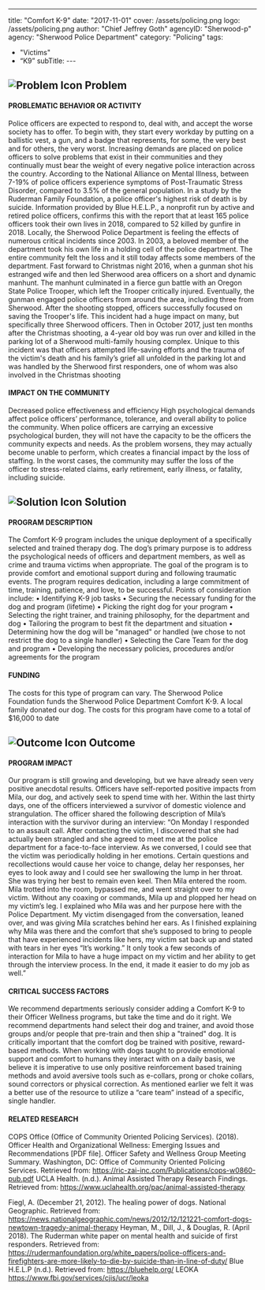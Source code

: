 ---
title: "Comfort K-9"
date: "2017-11-01"
cover: /assets/policing.png
logo: /assets/policing.png
author: "Chief Jeffrey Goth"
agencyID: "Sherwood-p"
agency: "Sherwood Police Department"
category: "Policing"
tags:
  - "Victims"
  - “K9”
subTitle: ---
## ![Problem Icon](https://github.com/google/material-design-icons/raw/master/alert/1x_web/ic_error_outline_black_48dp.png "Problem") Problem
#### PROBLEMATIC BEHAVIOR OR ACTIVITY
Police officers are expected to respond to, deal with, and accept the worse society has to offer. To begin with, they start every workday by putting on a ballistic vest, a gun, and a badge that represents, for some, the very best and for others, the very worst. Increasing demands are placed on police officers to solve problems that exist in their communities and they continually must bear the weight of every negative police interaction across the country.
According to the National Alliance on Mental Illness, between 7-19% of police officers experience symptoms of Post-Traumatic Stress Disorder, compared to 3.5% of the general population. In a study by the Ruderman Family Foundation, a police officer's highest risk of death is by suicide. Information provided by Blue H.E.L.P., a nonprofit run by active and retired police officers, confirms this with the report that at least 165 police officers took their own lives in 2018, compared to 52 killed by gunfire in 2018.
Locally, the Sherwood Police Department is feeling the effects of numerous critical incidents since 2003. In 2003, a beloved member of the department took his own life in a holding cell of the police department. The entire community felt the loss and it still today affects some members of the department.
Fast forward to Christmas night 2016, when a gunman shot his estranged wife and then led Sherwood area officers on a short and dynamic manhunt. The manhunt culminated in a fierce gun battle with an Oregon State Police Trooper, which left the Trooper critically injured. Eventually, the gunman engaged police officers from around the area, including three from Sherwood. After the shooting stopped, officers successfully focused on saving the Trooper's life. This incident had a huge impact on many, but specifically three Sherwood officers.
Then in October 2017, just ten months after the Christmas shooting, a 4-year old boy was run over and killed in the parking lot of a Sherwood multi-family housing complex. Unique to this incident was that officers attempted life-saving efforts and the trauma of the victim's death and his family’s grief all unfolded in the parking lot and was handled by the Sherwood first responders, one of whom was also involved in the Christmas shooting
#### IMPACT ON THE COMMUNITY
Decreased police effectiveness and efficiency 
High psychological demands affect police officers’ performance, tolerance, and overall ability to police the community. When police officers are carrying an excessive psychological burden, they will not have the capacity to be the officers the community expects and needs. As the problem worsens, they may actually become unable to perform, which creates a financial impact by the loss of staffing. In the worst cases, the community may suffer the loss of the officer to stress-related claims, early retirement, early illness, or fatality, including suicide.
## ![Solution Icon](https://github.com/google/material-design-icons/raw/master/action/1x_web/ic_lightbulb_outline_black_48dp.png "Solution") Solution
#### PROGRAM DESCRIPTION
The Comfort K-9 program includes the unique deployment of a specifically selected and trained therapy dog. The dog’s primary purpose is to address the psychological needs of officers and department members, as well as crime and trauma victims when appropriate. The goal of the program is to provide comfort and emotional support during and following traumatic events.
The program requires dedication, including a large commitment of time, training, patience, and love, to be successful. Points of consideration include:
•	Identifying K-9 job tasks
•	Securing the necessary funding for the dog and program (lifetime) 
•	Picking the right dog for your program 
•	Selecting the right trainer, and training philosophy, for the department and dog 
•	Tailoring the program to best fit the department and situation
•	Determining how the dog will be "managed" or handled (we chose to not restrict the dog to a single handler)
•	Selecting the Care Team for the dog and program 
•	Developing the necessary policies, procedures and/or agreements for the program
#### FUNDING
The costs for this type of program can vary. The Sherwood Police Foundation funds the Sherwood Police Department Comfort K-9. A local family donated our dog. The costs for this program have come to a total of $16,000 to date
## ![Outcome Icon](https://github.com/google/material-design-icons/raw/master/action/1x_web/ic_view_list_black_48dp.png "Outcome") Outcome
#### PROGRAM IMPACT
Our program is still growing and developing, but we have already seen very positive anecdotal results. Officers have self-reported positive impacts from Mila, our dog, and actively seek to spend time with her.
Within the last thirty days, one of the officers interviewed a survivor of domestic violence and strangulation. The officer shared the following description of Mila’s interaction with the survivor during an interview:
“On Monday I responded to an assault call. After contacting the victim, I discovered that she had actually been strangled and she agreed to meet me at the police department for a face-to-face interview.
As we conversed, I could see that the victim was periodically holding in her emotions. Certain questions and recollections would cause her voice to change, delay her responses, her eyes to look away and I could see her swallowing the lump in her throat. She was trying her best to remain even keel.
Then Mila entered the room. Mila trotted into the room, bypassed me, and went straight over to my victim. Without any coaxing or commands, Mila up and plopped her head on my victim’s leg.
I explained who Mila was and her purpose here with the Police Department. My victim disengaged from the conversation, leaned over, and was giving Mila scratches behind her ears. As I finished explaining why Mila was there and the comfort that she’s supposed to bring to people that have experienced incidents like hers, my victim sat back up and stated with tears in her eyes “It’s working.”
It only took a few seconds of interaction for Mila to have a huge impact on my victim and her ability to get through the interview process. In the end, it made it easier to do my job as well.”
#### CRITICAL SUCCESS FACTORS
We recommend departments seriously consider adding a Comfort K-9 to their Officer Wellness programs, but take the time and do it right. We recommend departments hand select their dog and trainer, and avoid those groups and/or people that pre-train and then ship a "trained" dog. 
It is critically important that the comfort dog be trained with positive, reward-based methods. When working with dogs taught to provide emotional support and comfort to humans they interact with on a daily basis, we believe it is imperative to use only positive reinforcement based training methods and avoid aversive tools such as e-collars, prong or choke collars, sound correctors or physical correction.
As mentioned earlier we felt it was a better use of the resource to utilize a “care team” instead of a specific, single handler.
#### RELATED RESEARCH
COPS Office (Office of Community Oriented Policing Services). (2018). Officer Health and Organizational Wellness: Emerging Issues and Recommendations [PDF file]. Officer Safety and Wellness Group Meeting Summary. Washington, DC: Office of Community Oriented Policing Services. Retrieved from: https://ric-zai-inc.com/Publications/cops-w0860-pub.pdf
UCLA Health. (n.d.). Animal Assisted Therapy Research Findings. Retrieved from: https://www.uclahealth.org/pac/animal-assisted-therapy

Fiegl, A. (December 21, 2012). The healing power of dogs. National Geographic. Retrieved from: https://news.nationalgeographic.com/news/2012/12/121221-comfort-dogs-newtown-tragedy-animal-therapy
Heyman, M., Dill, J., & Douglas, R. (April 2018). The Ruderman white paper on mental health and suicide of first responders. Retrieved from: https://rudermanfoundation.org/white_papers/police-officers-and-firefighters-are-more-likely-to-die-by-suicide-than-in-line-of-duty/
Blue H.E.L.P (n.d.). Retrieved from: https://bluehelp.org/
LEOKA https://www.fbi.gov/services/cjis/ucr/leoka

